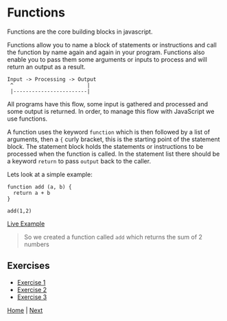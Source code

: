 # Functions

Functions are the core building blocks in javascript.

Functions allow you to name a block of statements or instructions and call the function by name again and again in your program.  Functions also enable you to pass them some
arguments or inputs to process and will return an output as a result.

```
Input -> Processing -> Output
 ^                        |
 |------------------------|
```

All programs have this flow, some input is gathered and processed and some output is returned. In order, to manage this flow with JavaScript we use functions.

A function uses the keyword `function` which is then followed by a list of arguments, then a `{` curly bracket, this is the starting point of the statement block.  The statement block holds the statements or instructions to be processed when the function is called. In
  the statement list there should be a keyword `return` to pass `output` back to the
  caller.

Lets look at a simple example:

```
function add (a, b) {
  return a + b
}

add(1,2)
```

[Live Example](/labs/1-functions/demo)

> So we created a function called `add` which returns the sum of 2 numbers

## Exercises

- [Exercise 1](/labs/1-functions/1)
- [Exercise 2](/labs/1-functions/2)
- [Exercise 3](/labs/1-functions/3)

[Home](/) | [Next](/lessons/2-composing-functions)
